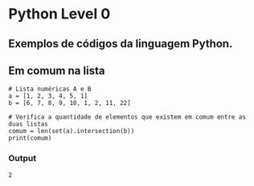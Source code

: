 # Python Level 0
## Exemplos de códigos da linguagem Python.

## Em comum na lista

```
# Lista numéricas A e B
a = [1, 2, 3, 4, 5, 1]
b = [6, 7, 8, 9, 10, 1, 2, 11, 22]

# Verifica a quantidade de elementos que existem em comum entre as duas listas
comum = len(set(a).intersection(b))
print(comum)
```

### Output
`2`

